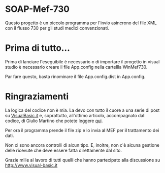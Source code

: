 SOAP-Mef-730
============

Questo progetto è un piccolo programma per l'invio asincrono del file XML
con il flusso 730 per gli studi medici convenzionati.

Prima di tutto...
=================

Prima di lanciare l'eseguibile è necessario o di importare il progetto in visual studio
è necessario creare il file App.config nella cartellla WinMef730.

Par fare questo, basta rinominare il file App.config.dist in App.config.

Ringraziamenti
==============

La logica del codice non è mia. La devo con tutto il cuore a una serie di post su 
[VisualBasic.it](http://www.visual-basic.it/Forum/tabid/151/aft/42746/Default.aspx#.WIjd9HXhDCI)
e, soprattutto, all'ottimo articolo, accompagnato dal codice, di Giulio Martino che
potete leggere [qui](http://www.visual-basic.it/Dettaglio/tabid/132/ArticleId/1804/Invio-dati-a-Web-Service-con-MTOM.aspx#.WIjch3XhDCJ).

Per ora il programma prende il file zip e lo invia al MEF per il trattamento dei dati.

Non ci sono ancora controlli di alcun tipo. E, inoltre, non c'è alcuna gestione delle ricevute che deve 
essere fatta direttamente dal sito.

Grazie mille al lavoro di tutti quelli che hanno partecipato alla discussione su http://www.visual-basic.it
